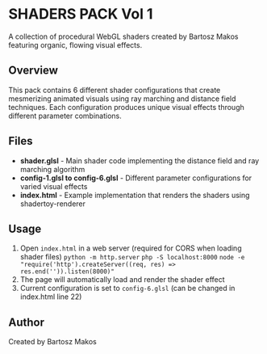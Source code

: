# SHADERS PACK Vol 1

A collection of procedural WebGL shaders created by Bartosz Makos featuring organic, flowing visual effects.

## Overview

This pack contains 6 different shader configurations that create mesmerizing animated visuals using ray marching and distance field techniques. Each configuration produces unique visual effects through different parameter combinations.

## Files

- **shader.glsl** - Main shader code implementing the distance field and ray marching algorithm
- **config-1.glsl to config-6.glsl** - Different parameter configurations for varied visual effects
- **index.html** - Example implementation that renders the shaders using shadertoy-renderer

## Usage

1. Open `index.html` in a web server (required for CORS when loading shader files)
  `python -m http.server`
  `php -S localhost:8000`
  `node -e "require('http').createServer((req, res) => res.end('')).listen(8000)"`
2. The page will automatically load and render the shader effect
3. Current configuration is set to `config-6.glsl` (can be changed in index.html line 22)

## Author

Created by Bartosz Makos